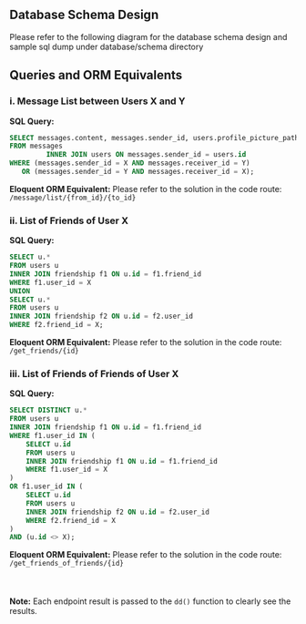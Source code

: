 ## Database Schema Design

Please refer to the following diagram for the database schema design and sample sql dump under database/schema directory 

## Queries and ORM Equivalents

### i. Message List between Users X and Y

**SQL Query:**
```sql
SELECT messages.content, messages.sender_id, users.profile_picture_path
FROM messages
         INNER JOIN users ON messages.sender_id = users.id
WHERE (messages.sender_id = X AND messages.receiver_id = Y)
   OR (messages.sender_id = Y AND messages.receiver_id = X);
```

**Eloquent ORM Equivalent:**
Please refer to the solution in the code route: `/message/list/{from_id}/{to_id}`

### ii. List of Friends of User X

**SQL Query:**
```sql
SELECT u.*
FROM users u
INNER JOIN friendship f1 ON u.id = f1.friend_id
WHERE f1.user_id = X
UNION
SELECT u.*
FROM users u
INNER JOIN friendship f2 ON u.id = f2.user_id
WHERE f2.friend_id = X;
```

**Eloquent ORM Equivalent:**
Please refer to the solution in the code route: `/get_friends/{id}`

### iii. List of Friends of Friends of User X

**SQL Query:**
```sql
SELECT DISTINCT u.*
FROM users u
INNER JOIN friendship f1 ON u.id = f1.friend_id
WHERE f1.user_id IN (
    SELECT u.id
    FROM users u
    INNER JOIN friendship f1 ON u.id = f1.friend_id
    WHERE f1.user_id = X
)
OR f1.user_id IN (
    SELECT u.id
    FROM users u
    INNER JOIN friendship f2 ON u.id = f2.user_id
    WHERE f2.friend_id = X
)
AND (u.id <> X);
```

**Eloquent ORM Equivalent:**
Please refer to the solution in the code route: `/get_friends_of_friends/{id}`
<br/>
<br/>
<br/>
<br/>
**Note:** Each endpoint result is passed to the `dd()` function to clearly see the results.
